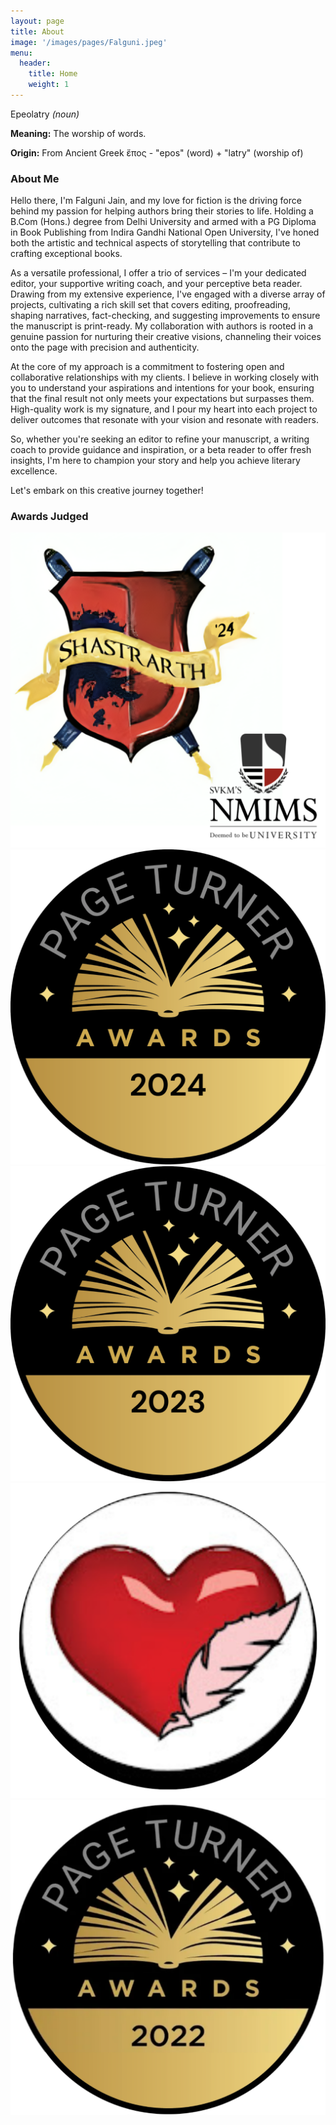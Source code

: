 ```yaml
---
layout: page
title: About
image: '/images/pages/Falguni.jpeg'
menu: 
  header:
    title: Home
    weight: 1
---
```


Epeolatry *(noun)* 

**Meaning:** The worship of words.

**Origin:** From Ancient Greek ἔπος - "epos" (word) + "latry" (worship of)

### About Me
Hello there, I'm Falguni Jain, and my love for fiction is the driving force behind my passion for helping authors bring their stories to life. Holding a B.Com (Hons.) degree from Delhi University and armed with a PG Diploma in Book Publishing from Indira Gandhi National Open University, I've honed both the artistic and technical aspects of storytelling that contribute to crafting exceptional books.

As a versatile professional, I offer a trio of services – I'm your dedicated editor, your supportive writing coach, and your perceptive beta reader. Drawing from my extensive experience, I've engaged with a diverse array of projects, cultivating a rich skill set that covers editing, proofreading, shaping narratives, fact-checking, and suggesting improvements to ensure the manuscript is print-ready. My collaboration with authors is rooted in a genuine passion for nurturing their creative visions, channeling their voices onto the page with precision and authenticity.

At the core of my approach is a commitment to fostering open and collaborative relationships with my clients. I believe in working closely with you to understand your aspirations and intentions for your book, ensuring that the final result not only meets your expectations but surpasses them. High-quality work is my signature, and I pour my heart into each project to deliver outcomes that resonate with your vision and resonate with readers.

So, whether you're seeking an editor to refine your manuscript, a writing coach to provide guidance and inspiration, or a beta reader to offer fresh insights, I'm here to champion your story and help you achieve literary excellence. 

Let's embark on this creative journey together!

### Awards Judged
<img src="/images/posts/Shastrarth-2024.png" alt="Shastrarth 2024 – NMIMS Debating Fest">
<img src="/images/posts/PTA-2024.png" alt="Page Turner Awards 2024">
<img src="/images/posts/PTA-2023.png" alt="Page Turner Awards 2023">
<img src="/images/posts/Lets-write-publication.png" alt="Let's Write Publication Writing Contest 2023">
<img src="/images/posts/PTA-2022.png" alt="Page Turner Awards 2022">
